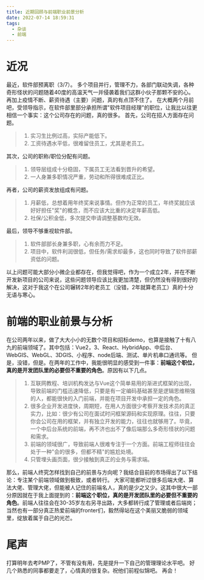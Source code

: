 ```yaml
---
title: 近期回顾与前端职业前景分析
date: 2022-07-14 18:59:31
tags:
  - 杂谈
  - 前端
---
```

# 近况
  最近，软件部预离职（3/7）。
  多个项目并行，管理不力，各部门联动失调，各种奇形怪状的问题随着40度的高温天气一并侵袭着我们这群小伙子那颗不安的心。再加上疫情不断、薪资待遇（主要）问题，真的有点顶不住了。
  在大概两个月前吧，受领导指示，在软件部里部分承担所谓"软件项目经理"的职位，让我比以往更相信一个事实：这个公司存在的问题，真的很多。
  首先，公司在招人方面存在问题。
  > 1. 实习生比例过高，实际产能低下。
  > 2. 工资待遇水平低，很难留住员工，尤其是老员工。
  
  其次，公司的职称/职位分配有问题。
  > 1. 领导层组成十分稳固，下属员工无法看到晋升的希望。
  > 2. 一人身兼多职情况严重，劳动和所得很难成正比。
  
  再者，公司的薪资发放组成有问题。
  > 1. 月薪低，总想着用年终奖来说事情。但作为正常的员工，年终奖就应该好好担任"奖"的概念，而不应该大比重的决定年薪高低。
  > 2. 社保/公积金低，多次提交申请调整基数均无效。
  
  最后，领导不够重视软件部。
  > 1. 软件部部长身兼多职，心有余而力不足。
  > 2. 项目中，软件利润很低，但任务/需求却最多，这也同时导致了软件部薪资低的问题。
  
  以上问题可能大部分小微企业都存在，但我觉得吧，作为一个成立2年，并在不断开发新项目的公司来说，这些问题领导应该比我更加清楚，但仍然没有得到很好的解决，这对于我这个在公司辗转2年的老员工（没错，2年就算老员工）真的十分无语与寒心。
# 前端的职业前景与分析
  在公司两年以来，做了大大小小的无数个项目和招标demo，也算是接触了十有八九的前端领域了。其中包括：Vue2，3、React、HybridApp、中后台、WebGIS、WebGL、3DGIS、小程序、node后端、测试、单片机串口通讯等。
  但是，没错，但是。在两年的工作中，我能很明显的感受到一件事：**前端这个职位，真的是开发团队里的必要但不重要的角色**。原因有以下几点。
  > 1. 互联网教程、培训机构发达与Vue这个简单易用的渐进式框架的出现，导致前端的门槛迅速降低，只要是有一定编码基础甚至是逻辑思维稍强的人，都能很快的入门前端，并能在项目开发中承担一定的角色。
  > 2. 很多企业开发进度快，周期短，在用人方面很少考察开发技术员的真正实力，比如：很少有公司在面试时问框架源码和实现原理。往往，只要你会公司在用的框架，并有独立开发的能力，往往也就够用了。毕竟，一个中后台系统的前端，再不济也出不了像后端那么多奇形怪状的问题和需求。
  > 3. 前端的领域很广，导致前端人很难专注于一个方面。前端工程师往往会处于一种"会的很多，但都不精"的尴尬处境。
  > 4. 只管埋头画页面，很少接触到真正的业务与需求端。
  
  那么，前端人终究怎样找到自己的前景与方向呢？我结合目前的市场得出了以下结论：专注某个前端领域做到极致，或者转行。
  大家可能都听过很多后端大佬、算法大佬、管理大佬，但能被人记住的前端名人，真的是少之又少。这其中很大一部分原因就在于我上面提到的：**前端这个职位，真的是开发团队里的必要但不重要的角色**。前端人往往会在30-35岁左右另寻出路，大多都转行成了管理或者后端岗；当然也有一部分真正热爱前端的fronter们，毅然得站在这个美丽又脆弱的领域里，绽放着属于自己的光芒。
  # 尾声
  打算明年去考PMP了，不管有没有用，先是提升一下自己的管理理论水平吧。
  好几个熟悉的同事都要走了，心情真的很复杂。祝他们前程似锦吧。
  再会！
  
